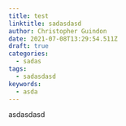 ```yaml
---
title: test
linktitle: sadasdasd
author: Christopher Guindon
date: 2021-07-08T13:29:54.511Z
draft: true
categories:
  - sadas
tags:
  - sadasdasd
keywords:
  - asda
---
```

asdasdasd